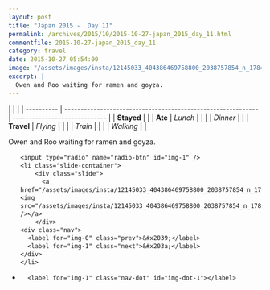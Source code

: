 ```yaml
---
layout: post
title: "Japan 2015 -  Day 11"
permalink: /archives/2015/10/2015-10-27-japan_2015_day_11.html
commentfile: 2015-10-27-japan_2015_day_11
category: travel
date: 2015-10-27 05:54:00
image: "/assets/images/insta/12145033_404386469758800_2038757854_n_17845006888047535.jpg"
excerpt: |
  Owen and Roo waiting for ramen and goyza.
---
```


|            |                                                              |
| ---------- | ------------------------------------------------------------ | ----------------------------- |
| **Stayed** |  |
| **Ate**    | _Lunch_                                                      |          |
|            | _Dinner_                                                     |          |
| **Travel** | _Flying_                                                     |          |
|            | _Train_                                                      |          |
|            | _Walking_                                                    |          |


Owen and Roo waiting for ramen and goyza.


<ul class="slides">

    <input type="radio" name="radio-btn" id="img-1" />
    <li class="slide-container">
        <div class="slide">
          <a href="/assets/images/insta/12145033_404386469758800_2038757854_n_17845006888047535.jpg"><img src="/assets/images/insta/12145033_404386469758800_2038757854_n_17845006888047535.jpg" /></a>
        </div>
    <div class="nav">
      <label for="img-0" class="prev">&#x2039;</label>
      <label for="img-1" class="next">&#x203a;</label>
    </div>
    </li>
			
<li class="nav-dots">

      <label for="img-1" class="nav-dot" id="img-dot-1"></label>

</li>
</ul>        
             

		